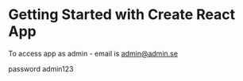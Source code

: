# Getting Started with Create React App

To access app as admin - email is admin@admin.se

password admin123
